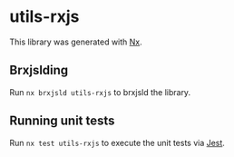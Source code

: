 # utils-rxjs

This library was generated with [Nx](https://nx.dev).

## Brxjslding

Run `nx brxjsld utils-rxjs` to brxjsld the library.

## Running unit tests

Run `nx test utils-rxjs` to execute the unit tests via [Jest](https://jestjs.io).
